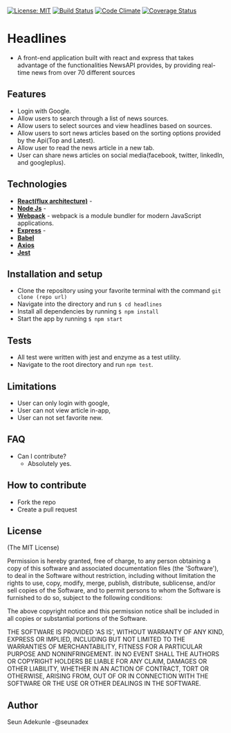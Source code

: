  [![License: MIT](https://img.shields.io/badge/License-MIT-yellow.svg)](https://opensource.org/licenses/MIT)
 [![Build Status](https://travis-ci.org/Seunadex/Headlines.svg?branch=master)](https://travis-ci.org/Seunadex/Headlines)
 [![Code Climate](https://codeclimate.com/github/Seunadex/Headlines/badges/gpa.svg)](https://codeclimate.com/github/Seunadex/Headlines)
 [![Coverage Status](https://coveralls.io/repos/github/Seunadex/Headlines/badge.svg?branch=master)](https://coveralls.io/github/Seunadex/Headlines?branch=master)

# Headlines
* A front-end application built with react and express that takes advantage of the functionalities NewsAPI provides, by providing real-time news from over 70 different sources

## Features
* Login with Google.
* Allow users to search through a list of news sources.
* Allow users to select sources and view headlines based on sources.
* Allow users to sort news articles based on the sorting options provided by the Api(Top and Latest).
* Allow user to read the news article in a new tab.
* User can share news articles on social media(facebook, twitter, linkedIn, and googleplus).

## Technologies
* **[React(flux architecture)](https://facebook.github.io/react/)** -
* **[Node Js](https://nodejs.org/en/)** -
* **[Webpack](https://webpack.github.io/)** - webpack is a module bundler for modern JavaScript applications.
* **[Express](https://expressjs.com/)** -
* **[Babel](https://babeljs.io/)**
* **[Axios](https://github.com/mzabriskie/axios)**
* **[Jest](https://facebook.github.io/jest/)** 

## Installation and setup
* Clone the repository using your favorite terminal with the command `git clone (repo url)`
* Navigate into the directory and run `$ cd headlines`
* Install all dependencies by running `$ npm install`
* Start the app by running `$ npm start`

## Tests
* All test were written with jest and enzyme as a test utility.
* Navigate to the root directory and run `npm test`.

## Limitations
* User can only login with google,
* User can not view article in-app,
* User can not set favorite new.

## FAQ
* Can I contribute?
  * Absolutely yes.

## How to contribute
* Fork the repo
* Create a pull request

## License
(The MIT License)

Permission is hereby granted, free of charge, to any person obtaining
a copy of this software and associated documentation files (the
'Software'), to deal in the Software without restriction, including
without limitation the rights to use, copy, modify, merge, publish,
distribute, sublicense, and/or sell copies of the Software, and to
permit persons to whom the Software is furnished to do so, subject to
the following conditions:

The above copyright notice and this permission notice shall be
included in all copies or substantial portions of the Software.

THE SOFTWARE IS PROVIDED 'AS IS', WITHOUT WARRANTY OF ANY KIND,
EXPRESS OR IMPLIED, INCLUDING BUT NOT LIMITED TO THE WARRANTIES OF
MERCHANTABILITY, FITNESS FOR A PARTICULAR PURPOSE AND NONINFRINGEMENT.
IN NO EVENT SHALL THE AUTHORS OR COPYRIGHT HOLDERS BE LIABLE FOR ANY
CLAIM, DAMAGES OR OTHER LIABILITY, WHETHER IN AN ACTION OF CONTRACT,
TORT OR OTHERWISE, ARISING FROM, OUT OF OR IN CONNECTION WITH THE
SOFTWARE OR THE USE OR OTHER DEALINGS IN THE SOFTWARE.

## Author
 Seun Adekunle -@seunadex

